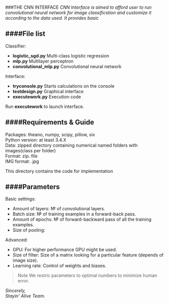 ###THE CNN INTERFACE
*CNN Interface is aimed to afford user to run convolutional neural network for image 
classificstion and customize it according to the data used. It provides basic*

####File list
--------------------------------------------------------------------------------------------------------------------------
Classifier:
* **logistic_sgd.py**		Multi-class logistic regression
* **mlp.py**			Multilayer perceptron
* **convolutional_mlp.py**	Convolutional neural network

Interface:		
* **tryconsole.py**		Starts calculations on the console
* **testdesign.py** 	Graphical interface
* **executework.py**		Execution code

Run **executework** to launch interface.

####Requirements & Guide
--------------------------------------------------------------------------------------------------------------------------
Packages: theano, numpy, scipy, pillow, six<br />
Python version: at least 3.4.X<br />
Data: zipped directory containing numerical named folders with images(class per folder)<br />
Format: zip. file<br />
IMG format: .jpg<br />


This directory contains the code for implementation



####Parameters
-------------------------------------------------------------------------------------------------------------------------
Basic settings:
* Amount of layers: № of convolutional layers.
* Batch size: № of training examples in a forward-back pass.
* Amount of epochs: № of forward-backward pass of all the training examples.
* Size of pooling: 		

Advanced:
* GPU: For higher performance GPU might be used.
* Size of filter: Size of a matrix looking for a particular feature (depends of image size).
* Learning rate: Control of weights and biases.

>Note
We restric parameters to optimal numbers to minimize human error.
>

*Sincerely,*<br />
*Stayin' Alive Team.*
